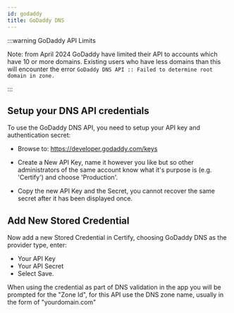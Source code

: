 ```yaml
---
id: godaddy
title: GoDaddy DNS
---
```


:::warning GoDaddy API Limits

Note: from April 2024 GoDaddy have limited their API to accounts which have 10 or more domains. Existing users who have less domains than this will encounter the error `GoDaddy DNS API :: Failed to determine root domain in zone.`

:::

## Setup your DNS API credentials
To use the GoDaddy DNS API, you need to setup your API key and authentication secret: 

- Browse to: https://developer.godaddy.com/keys

- Create a New API Key, name it however you like but so other administrators of the same account know what it's purpose is (e.g. 'Certify') and choose 'Production'.

- Copy the new API Key and the Secret, you cannot recover the same secret after it has been displayed once.

## Add New Stored Credential

Now add a new Stored Credential in Certify, choosing GoDaddy DNS as the provider type, enter:
- Your API Key
- Your API Secret
- Select Save.

When using the credential as part of DNS validation in the app you will be prompted for the "Zone Id", for this API use the DNS zone name, usually in the form of "yourdomain.com"
